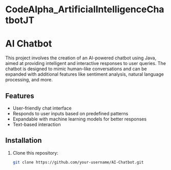 # CodeAlpha_ArtificialIntelligenceChatbotJT
# AI Chatbot

This project involves the creation of an AI-powered chatbot using Java, aimed at providing intelligent and interactive responses to user queries. The chatbot is designed to mimic human-like conversations and can be expanded with additional features like sentiment analysis, natural language processing, and more.

## Features
- User-friendly chat interface
- Responds to user inputs based on predefined patterns
- Expandable with machine learning models for better responses
- Text-based interaction

## Installation

1. Clone this repository:

   ```bash
   git clone https://github.com/your-username/AI-Chatbot.git
